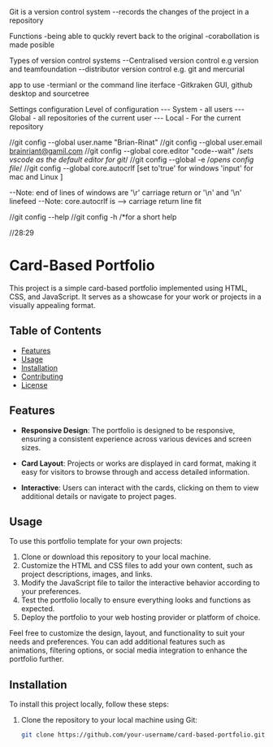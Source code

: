 Git is a version control system
--records the changes of the project in a repository

Functions
-being able to quckly revert back to the original
-corabollation is made posible

Types of version control systems 
--Centralised version control e.g version and teamfoundation
--distributor version control e.g. git and mercurial

app to use 
-termianl or the command line iterface
-Gitkraken GUI, github desktop and sourcetree

 Settings configuration
 Level of configuration
--- System - all users 
--- Global - all repositories of the current user
--- Local - For the current repository

//git config --global user.name "Brian-Rinat"
//git config --global user.email brainriant@gamil.com
//git config --global core.editor "code--wait" /*sets vscode as the default editor for git*/
//git config --global -e /*opens config file*/ 
//git config --global core.autocrlf [set to'true' for windows 'input' for mac and Linux ]

--Note: end of lines of windows are '\r' carriage return or '\n' and '\n' linefeed
--Note: core.autocrlf is --> carriage return line fit

//git config --help
//git config -h /*for a short help

//28:29

# Card-Based Portfolio

This project is a simple card-based portfolio implemented using HTML, CSS, and JavaScript. It serves as a showcase for your work or projects in a visually appealing format.

## Table of Contents

- [Features](#features)
- [Usage](#usage)
- [Installation](#installation)
- [Contributing](#contributing)
- [License](#license)

## Features

- **Responsive Design**: The portfolio is designed to be responsive, ensuring a consistent experience across various devices and screen sizes.
  
- **Card Layout**: Projects or works are displayed in card format, making it easy for visitors to browse through and access detailed information.

- **Interactive**: Users can interact with the cards, clicking on them to view additional details or navigate to project pages.

## Usage

To use this portfolio template for your own projects:

1. Clone or download this repository to your local machine.
2. Customize the HTML and CSS files to add your own content, such as project descriptions, images, and links.
3. Modify the JavaScript file to tailor the interactive behavior according to your preferences.
4. Test the portfolio locally to ensure everything looks and functions as expected.
5. Deploy the portfolio to your web hosting provider or platform of choice.

Feel free to customize the design, layout, and functionality to suit your needs and preferences. You can add additional features such as animations, filtering options, or social media integration to enhance the portfolio further.

## Installation

To install this project locally, follow these steps:

1. Clone the repository to your local machine using Git:

   ```bash
   git clone https://github.com/your-username/card-based-portfolio.git
